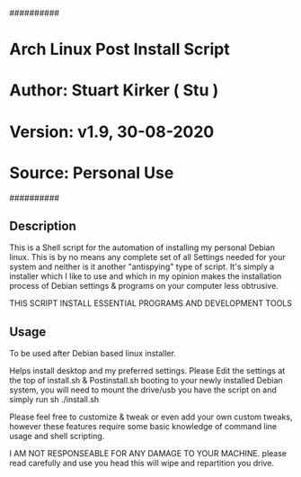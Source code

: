 
##########
# Arch Linux Post Install Script
# Author: Stuart Kirker ( Stu )
# Version: v1.9, 30-08-2020
# Source: Personal Use
##########



## Description

This is a Shell script for the automation of installing my personal Debian linux. This is by no means any complete set of all Settings needed for your system and neither is it another "antispying" type of script. 
It's simply a installer which I like to use and which in my opinion makes the installation process of Debian settings & programs on your computer less obtrusive.

THIS SCRIPT INSTALL ESSENTIAL PROGRAMS AND DEVELOPMENT TOOLS

## Usage
To be used after Debian based linux installer.

Helps install desktop and my preferred settings. Please Edit the settings at the top of install.sh & Postinstall.sh 
booting to your newly installed Debian system, you will need to mount the drive/usb you have the script on and simply run sh ./install.sh

Please feel free to customize & tweak or even add your own custom tweaks, however these features require some basic knowledge of command line usage and shell scripting.

I AM NOT RESPONSEABLE FOR ANY DAMAGE TO YOUR MACHINE. please read carefully and use you head this will wipe and repartition you drive.
 
